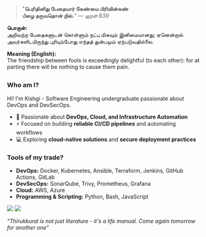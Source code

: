 <div align="left">

> "**பெரிதினிது பேதையார் கேண்மை பிரிவின்கண்**  
> **பீழை தருவதொன் றில்.**" — *குறள் 839*

</div>

**பொருள்:**  
அறிவற்ற பேதைகளுடன் கொள்ளும் நட்பு மிகவும் இனிமையானது; ஏனென்றால் அவர்களிடமிருந்து புரியும்போது எந்தத் துன்பமும் ஏற்படுவதில்லை.

**Meaning (English):**  
The friendship between fools is exceedingly delightful (to each other): for at parting there will be nothing to cause them pain.


## 
### Who am I?
Hi! I'm Kishgi - Software Engineering undergraduate passionate about DevOps and DevSecOps.  
- 🔧 Passionate about **DevOps, Cloud, and Infrastructure Automation**  
- ⚡ Focused on building **reliable CI/CD pipelines** and automating workflows   
- 💻 Exploring **cloud-native solutions** and **secure deployment practices** 

### Tools of my trade?
- **DevOps:** Docker, Kubernetes, Ansible, Terraform, Jenkins, GitHub Actions, GitLab 
- **DevSecOps:** SonarQube, Trivy, Prometheus, Grafana 
- **Cloud:** AWS, Azure
- **Programming & Scripting:** Python, Bash, JavaScript  


[![](https://img.shields.io/badge/linkedin-0a66c2)](http://linkedin.com/in/kishgi) [![](https://img.shields.io/badge/portfolio-8A2BE2)](http://kishgi.vercel.app)

</pre>

*“Thirukkural is not just literature - it's a life manual. Come again tomorrow for another one”*
